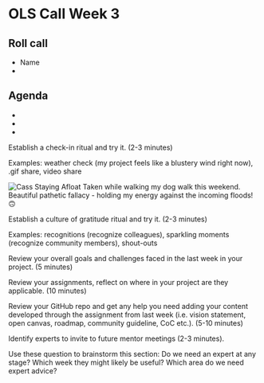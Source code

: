 # OLS Call Week 3

## Roll call
* Name
*


## Agenda
*
*
*

Establish a check-in ritual and try it. (2-3 minutes)

Examples: weather check (my project feels like a blustery wind right now), .gif share, video share

![Cass Staying Afloat](IMG_0152.gif)
Taken while walking my dog walk this weekend. Beautiful pathetic fallacy - holding my energy against the incoming floods! 🙃

Establish a culture of gratitude ritual and try it. (2-3 minutes)

Examples: recognitions (recognize colleagues), sparkling moments (recognize community members), shout-outs

Review your overall goals and challenges faced in the last week in your project. (5 minutes)

Review your assignments, reflect on where in your project are they applicable. (10 minutes)


Review your GitHub repo and get any help you need adding your content developed through the assignment from last week (i.e. vision statement, open canvas, roadmap, community guideline, CoC etc.). (5-10 minutes)


Identify experts to invite to future mentor meetings (2-3 minutes).

Use these question to brainstorm this section: Do we need an expert at any stage? Which week they might likely be useful? Which area do we need expert advice?
